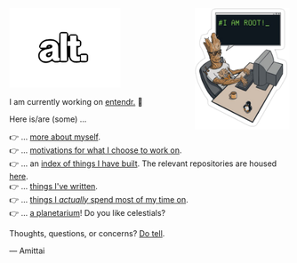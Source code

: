 <img src="public/root.png" width="170" align="right">

<img src="public/alt-logo2.svg" width="200">

I am currently working on [entendr.][entendr] :construction:  

Here is/are (some) ...

👉 ... [more about myself][portfolio].  
👉 ... [motivations for what I choose to work on][statement].  
👉 ... an [index of things I have built][archive].
  The relevant repositories are housed [here][lostflux].  
👉 ... [things I've written][blog].  
👉 ... [things I _actually_ spend most of my time on][art].  
👉 ... [a planetarium][planetarium]! Do you like celestials?

Thoughts, questions, or concerns? [Do tell][email].

&mdash; Amittai

[statement]:      https://amittai.work
[portfolio]:      https://amittai.studio
[archive]:        https://amittai.studio/archive
[blog]:           https://amittai.space
[art]:            https://amittai.art
[entendr]:        https://entendr.life
[email]:          mailto:amittaijoel@outlook.com
[planetarium]:    https://astra.amittai.studio
[lostflux]:       https://github.com/lostflux
